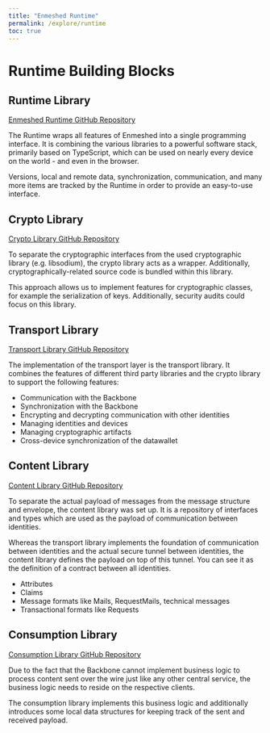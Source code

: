 ```yaml
---
title: "Enmeshed Runtime"
permalink: /explore/runtime
toc: true
---
```


# Runtime Building Blocks

## Runtime Library

[Enmeshed Runtime GitHub Repository](https://github.com/nmshd/cns-runtime)

The Runtime wraps all features of Enmeshed into a single programming interface. It is combining the various libraries to a powerful software stack, primarily based on TypeScript, which can be used on nearly every device on the world - and even in the browser.

Versions, local and remote data, synchronization, communication, and many more items are tracked by the Runtime in order to provide an easy-to-use interface.

## Crypto Library

[Crypto Library GitHub Repository](https://github.com/nmshd/cns-crypto)

To separate the cryptographic interfaces from the used cryptographic library (e.g. libsodium), the crypto library acts as a wrapper. Additionally, cryptographically-related source code is bundled within this library.

This approach allows us to implement features for cryptographic classes, for example the serialization of keys. Additionally, security audits could focus on this library.

## Transport Library

[Transport Library GitHub Repository](https://github.com/nmshd/cns-transport)

The implementation of the transport layer is the transport library. It combines the features of different third party libraries and the crypto library to support the following features:

-   Communication with the Backbone
-   Synchronization with the Backbone
-   Encrypting and decrypting communication with other identities
-   Managing identities and devices
-   Managing cryptographic artifacts
-   Cross-device synchronization of the datawallet

## Content Library

[Content Library GitHub Repository](https://github.com/nmshd/cns-content)

To separate the actual payload of messages from the message structure and envelope, the content library was set up. It is a repository of interfaces and types which are used as the payload of communication between identities.

Whereas the transport library implements the foundation of communication between identities and the actual secure tunnel between identities, the content library defines the payload on top of this tunnel. You can see it as the definition of a contract between all identities.

-   Attributes
-   Claims
-   Message formats like Mails, RequestMails, technical messages
-   Transactional formats like Requests

## Consumption Library

[Consumption Library GitHub Repository](https://github.com/nmshd/cns-consumption)

Due to the fact that the Backbone cannot implement business logic to process content sent over the wire just like any other central service, the business logic needs to reside on the respective clients.

The consumption library implements this business logic and additionally introduces some local data structures for keeping track of the sent and received payload.
